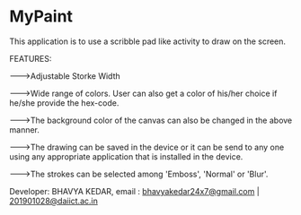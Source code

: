 # MyPaint

This application is to use a scribble pad like activity to draw on the screen.


FEATURES:


--->Adjustable Storke Width

--->Wide range of colors. User can also get a color of his/her choice if he/she provide the hex-code.

--->The background color of the canvas can also be changed in the above manner.

--->The drawing can be saved in the device or it can be send to any one using any appropriate application that is installed in the device.

--->The strokes can be selected among 'Emboss', 'Normal' or 'Blur'.


Developer: BHAVYA KEDAR,
           email : bhavyakedar24x7@gmail.com | 201901028@daiict.ac.in
